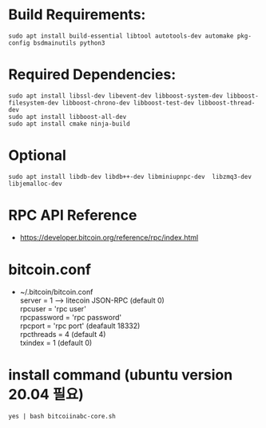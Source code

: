 # Build Requirements:

```
sudo apt install build-essential libtool autotools-dev automake pkg-config bsdmainutils python3
```

# Required Dependencies:

```
sudo apt install libssl-dev libevent-dev libboost-system-dev libboost-filesystem-dev libboost-chrono-dev libboost-test-dev libboost-thread-dev
sudo apt install libboost-all-dev
sudo apt install cmake ninja-build
```

# Optional

```
sudo apt install libdb-dev libdb++-dev libminiupnpc-dev  libzmq3-dev  libjemalloc-dev
```

# RPC API Reference

- https://developer.bitcoin.org/reference/rpc/index.html

# bitcoin.conf

- ~/.bitcoin/bitcoin.conf  
  server = 1 --> litecoin JSON-RPC (default 0)  
  rpcuser = 'rpc user'  
  rpcpassword = 'rpc password'  
  rpcport = 'rpc port' (deafault 18332)  
  rpcthreads = 4 (default 4)  
  txindex = 1 (default 0)

# install command (ubuntu version 20.04 필요)
```
yes | bash bitcoiinabc-core.sh
```